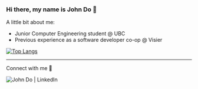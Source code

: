 ### Hi there, my name is John Do 👋

A little bit about me:
  - Junior Computer Engineering student @ UBC
  - Previous experience as a software developer co-op @ Visier 

[![Top Langs](https://github-readme-stats.vercel.app/api/top-langs/?username=jorido&layout=compact)](https://github.com/anuraghazra/github-readme-stats)
  
---
Connect with me 🙌

<a href="https://www.linkedin.com/in/john-jungwoo-do">
  <img align="left" alt="John Do | LinkedIn" src="https://img.shields.io/badge/LinkedIn-0077B5?style=for-the-badge&logo=linkedin&logoColor=white" />
</a>

